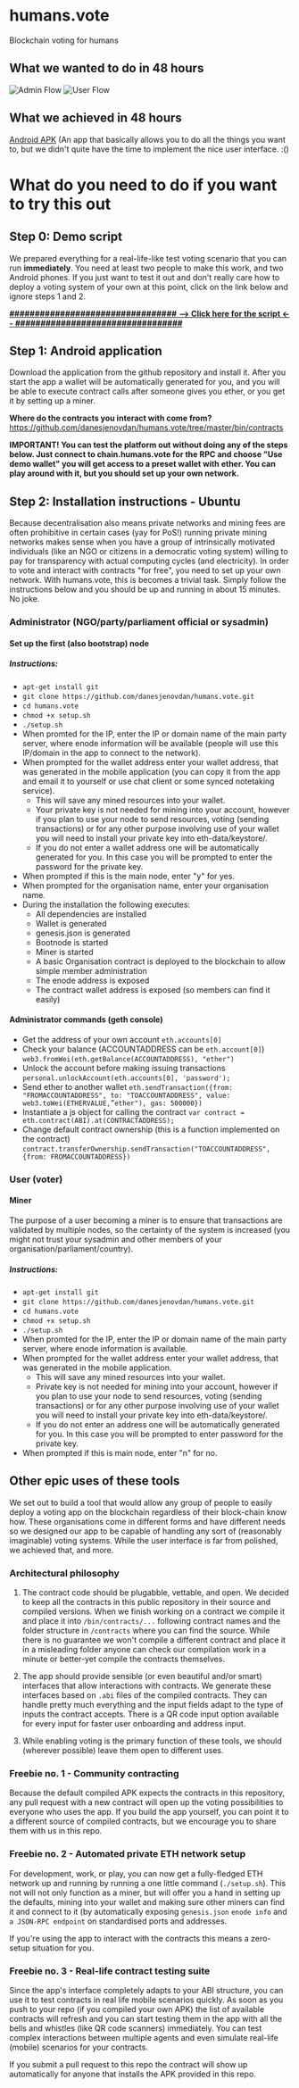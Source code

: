 # humans.vote
Blockchain voting for humans

## What we wanted to do in 48 hours
![Admin Flow](http://humans.vote/images/image1.png)
![User Flow](http://humans.vote/images/image2.png)

## What we achieved in 48 hours

[Android APK](https://github.com/danesjenovdan/humans.vote/blob/master/voter-client/android-debug.apk?raw=true) (An app that basically allows you to do all the things you want to, but we didn't quite have the time to implement the nice user interface. :()

# What do you need to do if you want to try this out

## Step 0: Demo script
We prepared everything for a real-life-like test voting scenario that you can run **immediately**. You need at least two people to make this work, and two Android phones. If you just want to test it out and don't really care how to deploy a voting system of your own at this point, click on the link below and ignore steps 1 and 2.

[**#################################**
**--> Click here for the script <--**
**#################################**](https://github.com/danesjenovdan/humans.vote/blob/master/SCRIPT.md)

## Step 1: Android application
Download the application from the github repository and install it. After you start the app a wallet will be automatically generated for you, and you will be able to execute contract calls after someone gives you ether, or you get it by setting up a miner.

**Where do the contracts you interact with come from?**
https://github.com/danesjenovdan/humans.vote/tree/master/bin/contracts

**IMPORTANT! You can test the platform out without doing any of the steps below. Just connect to chain.humans.vote for the RPC and choose "Use demo wallet" you will get access to a preset wallet with ether. You can play around with it, but you should set up your own network.**

## Step 2: Installation instructions - Ubuntu
Because decentralisation also means private networks and mining fees are often prohibitive in certain cases (yay for PoS!) running private mining networks makes sense when you have a group of intrinsically motivated individuals (like an NGO or citizens in a democratic voting system) willing to pay for transparency with actual computing cycles (and electricity). In order to vote and interact with contracts "for free", you need to set up your own network. With humans.vote, this is becomes a trivial task. Simply follow the instructions below and you should be up and running in about 15 minutes. No joke.

### Administrator (NGO/party/parliament official or sysadmin)
#### Set up the first (also bootstrap) node
##### Instructions:

* ```apt-get install git```
* ```git clone https://github.com/danesjenovdan/humans.vote.git```
* ```cd humans.vote```
* ```chmod +x setup.sh```
* ```./setup.sh```
* When promted for the IP, enter the IP or domain name of the main party server, where enode information will be available (people will use this IP/domain in the app to connect to the network).
* When prompted for the wallet address enter your wallet address, that was generated in the mobile application (you can copy it from the app and email it to yourself or use chat client or some synced notetaking service). 
  * This will save any mined resources into your wallet.
  * Your private key is not needed for mining into your account, however if you plan to use your node to send resources, voting (sending transactions) or for any other purpose involving use of your wallet you will need to install your private key into eth-data/keystore/.
  * If you do not enter a wallet address one will be automatically generated for you. In this case you will be prompted to enter the password for the private key.
 * When prompted if this is the main node, enter "y" for yes.
 * When prompted for the organisation name, enter your organisation name.
* During the installation the following executes:
	* All dependencies are installed
	* Wallet is generated
	* genesis.json is generated
	* Bootnode is started
	* Miner is started
	* A basic Organisation contract is deployed to the blockchain to allow simple member administration
	* The enode address is exposed
	* The contract wallet address is exposed (so members can find it easily)

#### Administrator commands (geth console)
* Get the address of your own account
```eth.accounts[0]```
* Check your balance (ACCOUNTADDRESS can be `eth.account[0]`)
```web3.fromWei(eth.getBalance(ACCOUNTADDRESS), "ether")```
* Unlock the account before making issuing transactions
```personal.unlockAccount(eth.accounts[0], 'password');```
* Send ether to another wallet
```eth.sendTransaction({from: "FROMACCOUNTADDRESS", to: "TOACCOUNTADDRESS", value: web3.toWei(ETHERVALUE,”ether"), gas: 500000})```
* Instantiate a js object for calling the contract
```var contract = eth.contract(ABI).at(CONTRACTADDRESS);```
* Change default contract ownership (this is a function implemented on the contract)
```contract.transferOwnership.sendTransaction("TOACCOUNTADDRESS", {from: FROMACCOUNTADDRESS})```


### User (voter)
#### Miner
The purpose of a user becoming a miner is to ensure that transactions are validated by multiple nodes, so the certainty of the system is increased (you might not trust your sysadmin and other members of your organisation/parliament/country). 

##### Instructions:
* ```apt-get install git```
* ```git clone https://github.com/danesjenovdan/humans.vote.git```
* ```cd humans.vote```
* ```chmod +x setup.sh```
* ```./setup.sh```
* When promted for the IP, enter the IP or domain name of the main party server, where enode information is available.
* When prompted for the wallet address enter your wallet address, that was generated in the mobile application. 
  * This will save any mined resources into your wallet.
  * Private key is not needed for mining into your account, however if you plan to use your node to send resources, voting (sending transactions) or for any other purpose involving use of your wallet you will need to install your private key into eth-data/keystore/.
  * If you do not enter an address one will be automatically generated for you. In this case you will be prompted to enter password for the private key.
 * When prompted if this is main node, enter "n" for no.
 
 ## Other epic uses of these tools
 We set out to build a tool that would allow any group of people to easily deploy a voting app on the blockchain regardless of their block-chain know how. These organisations come in different forms and have different needs so we designed our app to be capable of handling any sort of (reasonably imaginable) voting systems. While the user interface is far from polished, we achieved that, and more.
 
 ### Architectural philosophy
 1) The contract code should be plugabble, vettable, and open. We decided to keep all the contracts in this public repository in their source and compiled versions. When we finish working on a contract we compile it and place it into `/bin/contracts/...` following contract names and the folder structure in `/contracts` where you can find the source. While there is no guarantee we won't compile a different contract and place it in a misleading folder anyone can check our compilation work in a minute or better-yet compile the contracts themselves.
 
 2) The app should provide sensible (or even beautiful and/or smart) interfaces that allow interactions with contracts. We generate these interfaces based on `.abi` files of the compiled contracts. They can handle pretty much everything and the input fields adapt to the type of inputs the contract accepts. There is a QR code input option available for every input for faster user onboarding and address input.
 
 3) While enabling voting is the primary function of these tools, we should (wherever possible) leave them open to different uses.
 
 ### Freebie no. 1 - Community contracting
 Because the default compiled APK expects the contracts in this repository, any pull request with a new contract will open up the voting possibilities to everyone who uses the app. If you build the app yourself, you can point it to a different source of compiled contracts, but we encourage you to share them with us in this repo.
 
 ### Freebie no. 2 - Automated private ETH network setup
 For development, work, or play, you can now get a fully-fledged ETH network up and running by running a one little command (`./setup.sh`). This not will not only function as a miner, but will offer you a hand in setting up the defaults, mining into your wallet and making sure other miners can find it and connect to it (by automatically exposing `genesis.json` `enode info` and `a JSON-RPC endpoint` on standardised ports and addresses.
 
 If you're using the app to interact with the contracts this means a zero-setup situation for you.
 
 ### Freebie no. 3 - Real-life contract testing suite
 Since the app's interface completely adapts to your ABI structure, you can use it to test contracts in real life mobile scenarios quickly. As soon as you push to your repo (if you compiled your own APK) the list of available contracts will refresh and you can start testing them in the app with all the bells and whistles (like QR code scanners) immediately. You can test complex interactions between multiple agents and even simulate real-life (mobile) scenarios for your contracts.
 
 If you submit a pull request to this repo the contract will show up automatically for anyone that installs the APK provided in this repo.
